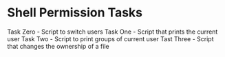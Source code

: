 # Shell Permission Tasks
Task Zero - Script to switch users
Task One - Script that prints the current user
Task Two - Script to print groups of current user
Tast Three - Script that changes the ownership of a file
